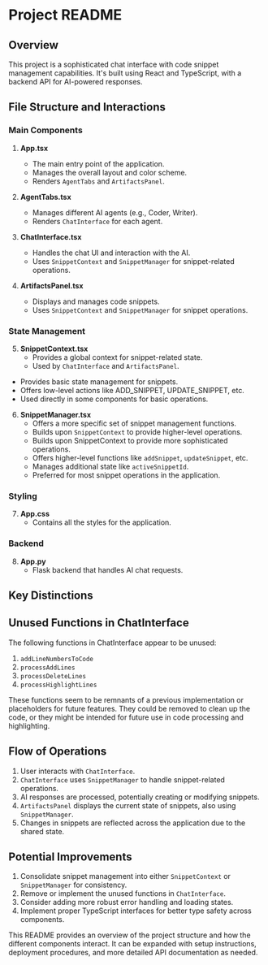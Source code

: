 # Project README

## Overview

This project is a sophisticated chat interface with code snippet management capabilities. It's built using React and TypeScript, with a backend API for AI-powered responses.

## File Structure and Interactions

### Main Components

1. **App.tsx**
   - The main entry point of the application.
   - Manages the overall layout and color scheme.
   - Renders `AgentTabs` and `ArtifactsPanel`.

2. **AgentTabs.tsx**
   - Manages different AI agents (e.g., Coder, Writer).
   - Renders `ChatInterface` for each agent.

3. **ChatInterface.tsx**
   - Handles the chat UI and interaction with the AI.
   - Uses `SnippetContext` and `SnippetManager` for snippet-related operations.

4. **ArtifactsPanel.tsx**
   - Displays and manages code snippets.
   - Uses `SnippetContext` and `SnippetManager` for snippet operations.

### State Management

5. **SnippetContext.tsx**
   - Provides a global context for snippet-related state.
   - Used by `ChatInterface` and `ArtifactsPanel`.
  - Provides basic state management for snippets.
  - Offers low-level actions like ADD_SNIPPET, UPDATE_SNIPPET, etc.
  - Used directly in some components for basic operations.

6. **SnippetManager.tsx**
   - Offers a more specific set of snippet management functions.
   - Builds upon `SnippetContext` to provide higher-level operations.
   - Builds upon SnippetContext to provide more sophisticated operations.
   - Offers higher-level functions like `addSnippet`, `updateSnippet`, etc.
   - Manages additional state like `activeSnippetId`.
   - Preferred for most snippet operations in the application.

### Styling

7. **App.css**
   - Contains all the styles for the application.

### Backend

8. **App.py**
   - Flask backend that handles AI chat requests.

## Key Distinctions

## Unused Functions in ChatInterface

The following functions in ChatInterface appear to be unused:

1. `addLineNumbersToCode`
2. `processAddLines`
3. `processDeleteLines`
4. `processHighlightLines`

These functions seem to be remnants of a previous implementation or placeholders for future features. They could be removed to clean up the code, or they might be intended for future use in code processing and highlighting.

## Flow of Operations

1. User interacts with `ChatInterface`.
2. `ChatInterface` uses `SnippetManager` to handle snippet-related operations.
3. AI responses are processed, potentially creating or modifying snippets.
4. `ArtifactsPanel` displays the current state of snippets, also using `SnippetManager`.
5. Changes in snippets are reflected across the application due to the shared state.

## Potential Improvements

1. Consolidate snippet management into either `SnippetContext` or `SnippetManager` for consistency.
2. Remove or implement the unused functions in `ChatInterface`.
3. Consider adding more robust error handling and loading states.
4. Implement proper TypeScript interfaces for better type safety across components.

This README provides an overview of the project structure and how the different components interact. It can be expanded with setup instructions, deployment procedures, and more detailed API documentation as needed.
